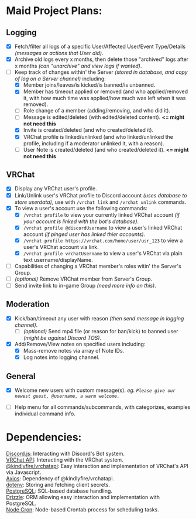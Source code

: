 # Maid Project Plans:

## Logging
- [x] Fetch/filter all logs of a specific User/Affected User/Event Type/Details _(messages or actions that User did)_.
- [x] Archive old logs every x months, then delete those "archived" logs after x months _(can "unarchive" and view logs if wanted)_.
- [ ] Keep track of changes within' the Server _(stored in database, and copy of log on a Server channel)_ including: 
   - [x] Member joins/leaves/is kicked/is banned/is unbanned.
   - [x] Member has timeout applied or removed (and who applied/removed it, with how much time was applied/how much was left when it was removed).
   - [ ] Role change of a member (adding/removing, and who did it).
   - [ ] Message is edited/deleted (with edited/deleted content). **<= might not need this**
   - [x] Invite is created/deleted (and who created/deleted it).
   - [x] VRChat profile is linked/unlinked (and who linked/unlinked the profile, including if a moderator unlinked it, with a reason).
   - [ ] User Note is created/deleted (and who created/deleted it). **<= might not need this**

## VRChat
- [x] Display any VRChat user's profile.
- [x] Link/Unlink user's VRChat profile to Discord account _(uses database to store userdata),_ use with `/vrchat link` and `/vrchat unlink` commands.
- [x] To view a user's account use the following commands:
   - [x] `/vrchat profile` to view your currently linked VRChat account _(if your account is linked with the bot's database)_.
   - [x] `/vrchat profile @discordUsername` to view a user's linked VRChat account _(if pinged user has linked thier accounts)_.
   - [x] `/vrchat profile https://vrchat.com/home/user/usr_123` to view a user's VRChat account via link.
   - [x] `/vrchat profile vrchatUsername` to view a user's VRChat via plain text username/displayName.
- [ ] Capabilities of changing a VRChat member's roles witin' the Server's Group.
- [ ] _(optional)_ Remove VRChat member from Server's Group.
- [ ] Send invite link to in-game Group _(need more info on this)_.

## Moderation
- [x] Kick/ban/timeout any user with reason _(then send message in logging channel)_.
   - [ ] _(optional)_ Send mp4 file (or reason for ban/kick) to banned user _(might be against Discord TOS)_.
- [x] Add/Remove/View notes on specified users including:
   - [x] Mass-remove notes via array of Note IDs.
   - [x] Log notes into logging channel.

## General
- [x] Welcome new users with custom message(s). _eg. `Please give our newest guest, @username, a warm welcome.`_
- [ ] Help menu for all commands/subcommands, with categorizes, examples individual command info.


# Dependencies:
[Discord.js](https://www.npmjs.com/package/discord.js): Interacting with Discord's Bot system. <br/>
[VRChat API](https://vrchat.community): Interacting with the VRChat system. <br/>
[@kindlyfire/vrchatapi](https://www.npmjs.com/package/@kindlyfire/vrchatapi): Easy interaction and implementation of VRChat's API via Javascript. <br/>
[Axios](https://www.npmjs.com/package/axios): Dependency of @kindlyfire/vrchatapi. <br/>
[dotenv](https://www.npmjs.com/package/dotenv): Storing and fetching client secrets. <br/>
[PostgreSQL](https://www.npmjs.com/package/pg): SQL-based database handling. <br/>
[Drizzle](https://orm.drizzle.team): ORM allowing easy interaction and implementation with PostgreSQL. <br/>
[Node Cron](https://www.npmjs.com/package/node-cron): Node-based Crontab process for scheduling tasks.